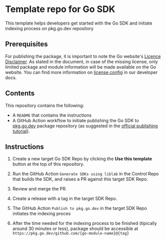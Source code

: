 # Template repo for Go SDK  
This template helps developers get started with the Go SDK and initiate indexing process on pkg.go.dev repository

## Prerequisites
For publishing the package, it is important to note the Go website's [Licence Disclaimer](https://pkg.go.dev/license-policy). As stated in the document, in case of the missing license, only limited package and module information will be made available on the Go website. You can find more information on [license config](https://developers.liblab.com/cli/config-file-overview-customizations/#license) in our developer docs.

## Contents
This repository contains the following:

- A `README` that contains the instructions
- A GitHub Action workflow to initiate publishing the Go SDK to [pkg.go.dev](https://pkg.go.dev/) package repository (as suggested in the [official publishing tutorial](https://go.dev/doc/modules/publishing)).


## Instructions

1. Create a new target Go SDK Repo by clicking the **Use this template** button at the top of this repository.

2. Run the GitHub Action `Generate SDKs using liblab` in the Control Repo that builds the SDK, and raises a PR against this target SDK Repo.

3. Review and merge the PR.

4. Create a release with a tag in the target SDK Repo.

5. The GitHub Action `Publish to pkg.go.dev` in the target SDK Repo initiates the indexing proces

6. After the time needed for the indexing process to be finished (tipically around 30 minutes or less), package should be accessible at `https://pkg.go.dev/github.com/{go-module-name}@{tag}`
